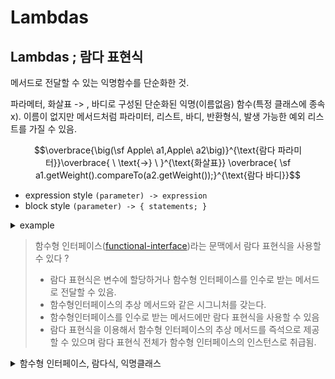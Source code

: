 # Lambdas

## Lambdas ; 람다 표현식&#x20;

메서드로 전달할 수 있는 익명함수를 단순화한 것.

파라메터,  화살표 -> , 바디로 구성된 단순화된 익명(이름없음) 함수(특정 클래스에 종속x). 이름이 없지만 메서드처럼 파라미터, 리스트, 바디, 반환형식, 발생 가능한 예외 리스트를 가질 수 있음.



$$\overbrace{\big(\sf Apple\  a1,Apple\  a2\big)}^{\text{람다 파라미터}}\overbrace{ \ \text{->} \ }^{\text{화살표}} \overbrace{ \sf a1.getWeight().compareTo(a2.getWeight());}^{\text{람다 바디}}$$



* expression style `(parameter) -> expression`&#x20;
* block style `(parameter) -> { statements; }`

<details>

<summary>example</summary>

```java
//객체 생성 
()-> new Apple(10)
```

{% code overflow="wrap" %}
```java
//객체에서 소비
 (Apple a) -> {System.out.println(a.getWeighr());
```
{% endcode %}

{% code overflow="wrap" %}
```java
//객체에서 선택,추출
 (String s)->s.length()
```
{% endcode %}

{% code overflow="wrap" %}
```java
//두 값을 조합 
(int a, int b)-> a * b
```
{% endcode %}

{% code overflow="wrap" %}
```java
//두 객체 비교 
(Apple a1, Apple a2)-> a1.getWeight().compareTo(a2.getWeight())
```
{% endcode %}

</details>

> 함수형 인터페이스([functional-interface](functional-interface/ "mention"))라는 문맥에서 람다 표현식을 사용할수 있다 ?&#x20;
>
> * 람다 표현식은 변수에 할당하거나 함수형 인터페이스를 인수로 받는 메서드로 전달할 수 있음.
> * 함수형인터페이스의 추상 메서드와 같은 시그니처를 갖는다. &#x20;
> * 함수형인터페이스를 인수로 받는 메서드에만 람다 표현식을 사용할 수 있음&#x20;
> * 람다 표현식을 이용해서 함수형 인터페이스의 추상 메서드를 즉석으로 제공할 수 있으며 람다 표현식 전체가 함수형 인터페이스의 인스턴스로 취급됨.&#x20;

<details>

<summary>함수형 인터페이스, 람다식, 익명클래스 </summary>

{% code title="함수형 인터페이스 " %}
```java
Package java.util.function ;

@FunctionalInterface 
Public interface IntBinaryOperator {
    Int applyAsInt(int x, int y);
```
{% endcode %}

{% code title="람다식으로 구현 " %}
```java
 IntBinaryOperator op = (x,y) -> x+y ;

// 변수 op 가 IntBinaryOperator 함수형 인터페이스형
// IntBinaryOperator op = new IntBinaryOperator(){...; } 
// 익명클래스를 구현한 것임을 추론.
// 추상메소드의 구현도 약속됨. 
```
{% endcode %}

{% code title="익명 클래스 이용 " %}
```java
// 람다식의 형을 추론함. 
IntBinaryOperator op = new IntBinaryOperator(){
    public int applyAsInt(int x, int y){
      Return x+y ;
    }
}
```
{% endcode %}

</details>

